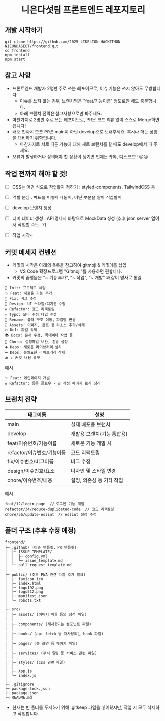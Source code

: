 # <div align="center">니은다섯팀 프론트엔드 레포지토리</div>


## 개발 시작하기
```
git clone https://github.com/2025-LIKELION-HACKATHON-NIEUNDASEOT/frontend.git
cd frontend
npm install
npm start
```


## 참고 사항
- 프론트엔드 개발자 2명만 주로 쓰는 레포이므로, 이슈 기능은 쓰지 않아도 무방합니다.
  - 이슈를 쓰지 않는 경우, 브랜치명은 "feat/기능이름" 정도로만 해도 충분합니다.
  - 아래 브랜치 전략은 참고사항으로만 봐주세요.
- 마찬가지로 2명만 주로 쓰는 레포이므로, PR은 코드 리뷰 없이 스스로 Merge하면 됩니다!
- 배포 전까지 모든 PR은 main이 아닌 develop으로 보내주세요. 혹시나 하는 상황을 대비하기 위함입니다.
  - 마찬가지로 서로 다른 기능에 대해 새로 브랜치를 팔 때도 develop에서 파 주세요.
- 오류가 발생하거나 상의해야 할 상황이 생기면 언제든 카톡, 디스코드!! 😉😉


## 작업 전까지 해야 할 것!
- [ ] CSS는 어떤 식으로 작업할지 정하기 : styled-components, TailwindCSS 등
- [ ] 역할 분담 : 파트를 어떻게 나눌지, 어떤 부분을 맡아 작업할지
- [ ] develop 브랜치 생성
- [ ] 더미 데이터 생성 : API 명세서 바탕으로 MockData 생성 (추후 json server 열어서 작업할 수도...?)
- [ ] 작업 시작~


## 커밋 메세지 컨벤션
- 커밋의 시작은 아래의 목록을 참고하여 gitmoji & 커밋이름 삽입
  - VS Code 확장프로그램 "Gitmoji"를 사용하면 편합니다.  
- 커밋의 끝맺음은 "~ 기능 추가", "~ 작업", "~ 개발" 과 같이 명사로 통일
```
🎉 Init: 프로젝트 세팅
✨ Feat: 새로운 기능 추가
🐛 Fix: 버그 수정
🎨 Design: UI 스타일/디자인 수정
♻️ Refactor: 코드 리팩토링
✏️ Typo: 오타 수정,타입 수정
🚚 Rename: 폴더 구조 이동, 파일명 변경
🍱 Assets: 이미지, 폰트 등 리소스 추가/삭제
🔥 Del: 파일 삭제
📚 Docs: 문서 수정, 목데이터 작업 등
🔧 Chore: 설정파일 보완, 환경 설정
➕ Deps: 새로운 라이브러리 설치
➖ Deps: 불필요한 라이브러리 삭제
🔙 : 커밋 내용 복구
```
예시
```
✨ Feat: 메인페이지 개발
♻️ Refactor: 등록 플로우 - 글 작성 페이지 로직 정리
```


## 브랜치 전략
|태그이름|설명|
|--------|-------|
|main|실제 배포용 브랜치|
|develop|개발용 브랜치(기능 통합용)|
|feat/이슈번호/기능이름|새로운 기능 개발 시|
|refactor/이슈번호/기능이름|코드 리팩토링|
|fix/이슈번호/버그이름|버그 수정|
|design/이슈번호/요소|디자인 및 스타일 변경|
|chore/이슈번호/내용|설정, 의존성 등 기타 작업|

예시
```
feat/12/login-page  // 로그인 기능 개발
refactor/34/reduce-duplicated-code  // 코드 리팩토링
chore/56/update-eslint  // eslint 설정 수정
```


## 폴더 구조 (추후 수정 예정)
```
frontend/
├─ .github/ (이슈 템플릿, PR 템플릿)
│  ├─ ISSUE_TEMPLATE/
│  │  ├─ config.yml
│  │  └─ issue_template.md
│  └─ pull_request_template.md
│                
├─ public/ (추후 PWA 관련 파일 추가 필요)               
│  ├─ favicon.ico     
│  ├─ index.html  
│  ├─ logo192.png
│  ├─ logo512.png
│  ├─ manifest.json
│  └─ robots.txt             
│
├─ src/
│  ├─ assets/ (이미지 파일 등의 정적 파일)            
│  │
│  ├─ components/ (재사용되는 컴포넌트 파일)       
│  │
│  ├─ hooks/ (api fetch 등 재사용되는 hook 파일)               
│  │
│  ├─ pages/ (홈 화면 등 페이지 파일)             
│  │
│  ├─ services/ (푸시 알림 등 서비스 관련 파일)         
│  │
│  ├─ styles/ (css 관련 파일)           
│  │
│  ├─ App.js            
│  └─ index.js          
│
├─ .gitignore
├─ package-lock.json                  
├─ package.json
└─ README.md
```
- 현재는 빈 폴더를 푸시하기 위해 .gitkeep 파일을 넣어뒀지만, 작업 시 모두 삭제하고 작업합니다.
